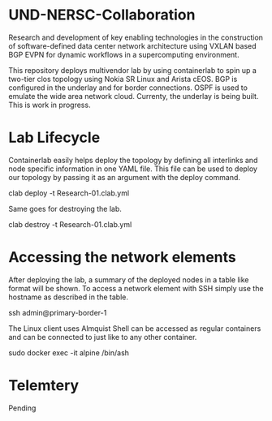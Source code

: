 # UND-NERSC-Collaboration
Research and development of key enabling technologies in the construction of software-defined data center network architecture using VXLAN based BGP EVPN for dynamic workflows in a supercomputing environment.

This repository deploys multivendor lab by using containerlab to spin up a two-tier clos topology using Nokia SR Linux and Arista cEOS. BGP is configured in the underlay and for border connections. OSPF is used to emulate the wide area network cloud. Currenty, the underlay is being built. This is work in progress.

# Lab Lifecycle

Containerlab easily helps deploy the topology by defining all interlinks and node specific information in one YAML file. This file can be used to deploy our topology by passing it as an argument with the deploy command.

clab deploy -t Research-01.clab.yml

Same goes for destroying the lab.

clab destroy -t Research-01.clab.yml

# Accessing the network elements

After deploying the lab, a summary of the deployed nodes in a table like format will be shown. To access a network element with SSH simply use the hostname as described in the table.

ssh admin@primary-border-1

The Linux client uses Almquist Shell can be accessed as regular containers and can be connected to just like to any other container.

sudo docker exec -it alpine /bin/ash

# Telemtery 
Pending